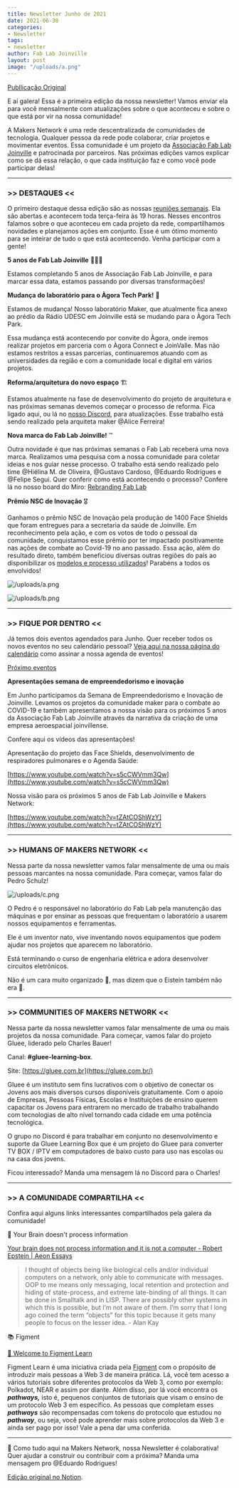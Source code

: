 ```yaml
---
title: Newsletter Junho de 2021
date: 2021-06-30
categories:
- Newsletter
tags:
- newsletter
author: Fab Lab Joinville
layout: post
image: "/uploads/a.png"
---
```


[Publlicação Original](https://www.notion.so/makersnetwork/202106-619736af24d84fdd81ec8468a63eccde)

E aí galera! Essa é a primeira edição da nossa newsletter! Vamos enviar ela para você
mensalmente com atualizações sobre o que aconteceu e sobre o que está por vir na nossa comunidade!

A Makers Network é uma rede descentralizada de comunidades de tecnologia.
Qualquer pessoa da rede pode colaborar, criar projetos e movimentar eventos.
Essa comunidade é um projeto da  [Associação Fab Lab Joinville](http://www.fablabjoinville.com.br)
e patrocinada por parceiros. Nas próximas edições vamos explicar como se dá essa relação, o que
cada instituição faz e como você pode participar delas!

---

### >> DESTAQUES <<

O primeiro destaque dessa edição são as nossas 
[reuniões semanais](https://www.notion.so/Calend-rio-c15e9d6fec4b4b369e881217545c81b3). 
Ela são abertas e acontecem toda terça-feira às 19 horas. Nesses encontros falamos sobre o 
que aconteceu em cada projeto da rede, compartilhamos novidades e planejamos ações em conjunto. 
Esse é um ótimo momento para se inteirar de tudo o que está acontecendo. Venha participar com a gente!

**5 anos de Fab Lab Joinville** 🎉🎉🎉

Estamos completando 5 anos de Associação Fab Lab Joinville, 
e para marcar essa data, estamos passando por diversas transformações!

**Mudança do laboratório para o Àgora Tech Park!** 🚚

Estamos de mudança! Nosso laboratório Maker, que atualmente fica anexo ao prédio da Rádio UDESC
em Joinville está se mudando para o Àgora Tech Park.

Essa mudança está acontecendo por convite do Àgora, onde iremos realizar projetos em parceria
com o Àgora Connect e JoinValle. Mas não estamos restritos a essas parcerias, continuaremos
atuando com as universidades da região e com a comunidade local e digital em vários projetos.

**Reforma/arquitetura do novo espaço** 🏗️

Estamos atualmente na fase de desenvolvimento do projeto de arquitetura e nas próximas semanas
devemos começar o processo de reforma. Fica ligado aqui, ou lá no [nosso Discord](https://discord.gg/AYu27gq),
para atualizações. Esse trabalho está sendo realizado pela arquiteta maker @Alice Ferreira!

**Nova marca do Fab Lab Joinville!** ™️

Outra novidade é que nas próximas semanas o Fab Lab receberá uma nova marca. Realizamos uma pesquisa
com a nossa comunidade para coletar ideias e nos guiar nesse processo. O trabalho está sendo
realizado pelo time @Hiélina M. de Oliveira, @Gustavo Cardoso, @Eduardo Rodrigues e @Felipe Segui.
Quer conferir como está acontecendo o processo? Confere lá no nosso board do Miro:
[Rebranding Fab Lab](https://miro.com/app/board/o9J_lMkkUFc=/)

**Prêmio NSC de Inovação** 🎖️

Ganhamos o prêmio NSC de Inovação pela produção de 1400 Face Shields que foram entregues para a
secretaria da saúde de Joinville. Em reconhecimento pela ação, e com os votos de todo o pessoal
da comunidade, conquistamos esse prêmio por ter impactado positivamente nas ações de combate ao
Covid-19 no ano passado. Essa ação, além do resultado direto, também beneficiou diversas outras
regiões do país ao disponibilizar os
[modelos e processo utilizados](https://docs.google.com/document/d/1ekYcfKoSvSebCV2IfBh2l3RpRuI_eCn4KyJPxtc-W2Y/edit)!
Parabéns a todos os envolvidos! 

![/uploads/a.png](/uploads/a.png)

![/uploads/b.png](/uploads/b.png)

---

### >> FIQUE POR DENTRO <<

Já temos dois eventos agendados para Junho. Quer receber todos os novos eventos no seu calendário pessoal?
[Veja aqui na nossa página do calendário](https://www.notion.so/Calend-rio-c15e9d6fec4b4b369e881217545c81b3)
como assinar a nossa agenda de eventos!

[Próximo eventos](https://www.notion.so/34abafdc8c1b405b854eccc952a922f1)

**Apresentações semana de empreendedorismo e inovação**

Em Junho participamos da Semana de Empreendedorismo e Inovação de Joinville. Levamos os projetos da
comunidade maker para o combate ao COVID-19 e também apresentamos a nossa visão para os próximos
5 anos da Associação Fab Lab Joinville através da narrativa da criação de uma empresa aeroespacial joinvillense.

Confere aqui os vídeos das apresentações!

Apresentação do projeto das Face Shields, desenvolvimento de respiradores pulmonares e o Agenda Saúde:

[https://www.youtube.com/watch?v=s5cCWVmm3Qw](https://www.youtube.com/watch?v=s5cCWVmm3Qw)

Nossa visão para os próximos 5 anos de Fab Lab Joinville e Makers Network:

[https://www.youtube.com/watch?v=tZAtCOShWzY](https://www.youtube.com/watch?v=tZAtCOShWzY)

---

### >> HUMANS OF MAKERS NETWORK <<

Nessa parte da nossa newsletter vamos falar mensalmente de uma ou mais pessoas marcantes na
nossa comunidade. Para começar, vamos falar do Pedro Schulz!

![/uploads/c.png](/uploads/c.png)

O Pedro é o responsável no laboratório do Fab Lab pela manutenção das máquinas e por ensinar as
pessoas que frequentam o laboratório a usarem nossos equipamentos e ferramentas.

Ele é um inventor nato, vive inventando novos equipamentos que podem ajudar nos projetos que
aparecem no laboratório.

Está terminando o curso de engenharia elétrica e adora desenvolver circuitos eletrônicos.

Não é um cara muito organizado 👀, mas dizem que o Eistein também não era 🤭.

---

### >> COMMUNITIES OF MAKERS NETWORK <<

Nessa parte da nossa newsletter vamos falar mensalmente de uma ou mais projetos da nossa comunidade.
Para começar, vamos falar do projeto Gluee, liderado pelo Charles Bauer!

Canal: **#gluee-learning-box**.

Site: [https://gluee.com.br](https://gluee.com.br/)

Gluee é um instituto sem fins lucrativos com o objetivo de conectar os Jovens aos mais diversos
cursos disponíveis gratuitamente. Com o apoio de Empresas, Pessoas Físicas, Escolas e Instituições
de ensino querem capacitar os Jovens para entrarem no mercado de trabalho trabalhando com tecnologias
de alto nível tornando cada cidade em uma potência tecnológica.

O grupo no Discord é para trabalhar em conjunto no desenvolvimento e suporte da Gluee Learning
Box que é um projeto do Gluee para converter TV BOX / IPTV em computadores de baixo custo para uso
nas escolas ou na casa dos jovens.

Ficou interessado? Manda uma mensagem lá no Discord para o Charles!

---

### >> A COMUNIDADE COMPARTILHA <<

Confira aqui alguns links interessantes compartilhados pela galera da comunidade!

🧠 Your Brain doesn't process information

[Your brain does not process information and it is not a computer - Robert Epstein | Aeon Essays](https://aeon.co/essays/your-brain-does-not-process-information-and-it-is-not-a-computer)

> I thought of objects being like biological cells and/or individual computers on a
> network, only able to communicate with messages. OOP to me means only messaging, local
> retention and protection and hiding of state-process, and extreme late-binding of all
> things. It can be done in Smalltalk and in LISP. There are possibly other systems
> in which this is possible, but I’m not aware of them. I’m sorry that I long ago coined
> the term “objects” for this topic because it gets many people to focus on the lesser idea. - Alan Kay


📚 Figment

[👋 Welcome to Figment Learn](https://learn.figment.io/)

Figment Learn é uma iniciativa criada pela [Figment](https://figment.io/) com o propósito de
introduzir mais pessoas a Web 3 de maneira prática. Lá, você tem acesso a vários tutoriais
sobre diferentes protocolos da Web 3, como por exemplo: Polkadot, NEAR e assim por diante.
Além disso, por lá você encontra  os ***pathways,*** isto é, pequenos conjuntos de tutoriais
que visam o ensino de um protocolo Web 3 em específico. As pessoas que completam esses
***pathways*** são recompensadas com tokens do protocolo que estudou no ***pathway***, ou
seja, você pode aprender mais sobre protocolos da Web 3 e ainda ser pago por isso! Vale a pena dar uma conferida.

---

🤝 Como tudo aqui na Makers Network, nossa Newsletter é colaborativa! Quer ajudar a construir
ou contribuir com a próxima? Manda uma mensagem pro @Eduardo Rodrigues!

[Edição original no Notion](https://www.notion.so/makersnetwork/202106-619736af24d84fdd81ec8468a63eccde).
